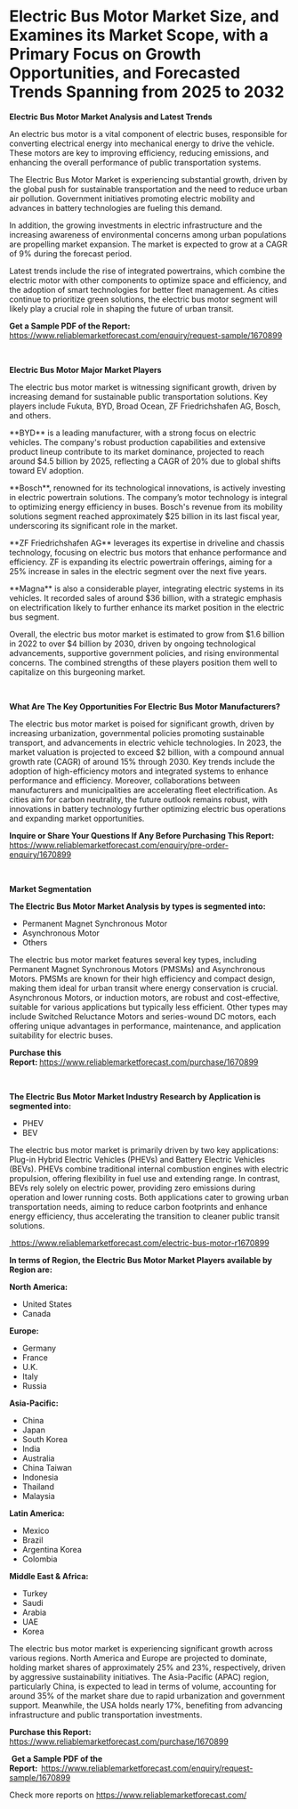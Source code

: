 <p><h1>Electric Bus Motor Market Size, and Examines its Market Scope, with a Primary Focus on Growth Opportunities, and Forecasted Trends Spanning from 2025 to 2032</h1></p><p><strong>Electric Bus Motor Market Analysis and Latest Trends</strong></p>
<p><p>An electric bus motor is a vital component of electric buses, responsible for converting electrical energy into mechanical energy to drive the vehicle. These motors are key to improving efficiency, reducing emissions, and enhancing the overall performance of public transportation systems. </p><p>The Electric Bus Motor Market is experiencing substantial growth, driven by the global push for sustainable transportation and the need to reduce urban air pollution. Government initiatives promoting electric mobility and advances in battery technologies are fueling this demand. </p><p>In addition, the growing investments in electric infrastructure and the increasing awareness of environmental concerns among urban populations are propelling market expansion. The market is expected to grow at a CAGR of 9% during the forecast period. </p><p>Latest trends include the rise of integrated powertrains, which combine the electric motor with other components to optimize space and efficiency, and the adoption of smart technologies for better fleet management. As cities continue to prioritize green solutions, the electric bus motor segment will likely play a crucial role in shaping the future of urban transit.</p></p>
<p><strong>Get a Sample PDF of the Report:&nbsp;</strong> <a href="https://www.reliablemarketforecast.com/enquiry/request-sample/1670899?utm_campaign=3512&utm_medium=2&utm_source=Github&utm_content=ia&utm_term=09042025&utm_id=electric-bus-motor">https://www.reliablemarketforecast.com/enquiry/request-sample/1670899</a></p>
<p>&nbsp;</p>
<p><strong>Electric Bus Motor Major Market Players</strong></p>
<p><p>The electric bus motor market is witnessing significant growth, driven by increasing demand for sustainable public transportation solutions. Key players include Fukuta, BYD, Broad Ocean, ZF Friedrichshafen AG, Bosch, and others. </p><p>**BYD** is a leading manufacturer, with a strong focus on electric vehicles. The company's robust production capabilities and extensive product lineup contribute to its market dominance, projected to reach around $4.5 billion by 2025, reflecting a CAGR of 20% due to global shifts toward EV adoption.</p><p>**Bosch**, renowned for its technological innovations, is actively investing in electric powertrain solutions. The company’s motor technology is integral to optimizing energy efficiency in buses. Bosch's revenue from its mobility solutions segment reached approximately $25 billion in its last fiscal year, underscoring its significant role in the market.</p><p>**ZF Friedrichshafen AG** leverages its expertise in driveline and chassis technology, focusing on electric bus motors that enhance performance and efficiency. ZF is expanding its electric powertrain offerings, aiming for a 25% increase in sales in the electric segment over the next five years.</p><p>**Magna** is also a considerable player, integrating electric systems in its vehicles. It recorded sales of around $36 billion, with a strategic emphasis on electrification likely to further enhance its market position in the electric bus segment.</p><p>Overall, the electric bus motor market is estimated to grow from $1.6 billion in 2022 to over $4 billion by 2030, driven by ongoing technological advancements, supportive government policies, and rising environmental concerns. The combined strengths of these players position them well to capitalize on this burgeoning market.</p></p>
<p>&nbsp;</p>
<p><strong>What Are The Key Opportunities For Electric Bus Motor Manufacturers?</strong></p>
<p><p>The electric bus motor market is poised for significant growth, driven by increasing urbanization, governmental policies promoting sustainable transport, and advancements in electric vehicle technologies. In 2023, the market valuation is projected to exceed $2 billion, with a compound annual growth rate (CAGR) of around 15% through 2030. Key trends include the adoption of high-efficiency motors and integrated systems to enhance performance and efficiency. Moreover, collaborations between manufacturers and municipalities are accelerating fleet electrification. As cities aim for carbon neutrality, the future outlook remains robust, with innovations in battery technology further optimizing electric bus operations and expanding market opportunities.</p></p>
<p><strong>Inquire or Share Your Questions If Any Before Purchasing This Report:</strong> <a href="https://www.reliablemarketforecast.com/enquiry/pre-order-enquiry/1670899?utm_campaign=3512&utm_medium=2&utm_source=Github&utm_content=ia&utm_term=09042025&utm_id=electric-bus-motor">https://www.reliablemarketforecast.com/enquiry/pre-order-enquiry/1670899</a></p>
<p>&nbsp;</p>
<p><strong>Market Segmentation</strong></p>
<p><strong>The Electric Bus Motor Market Analysis by types is segmented into:</strong></p>
<p><ul><li>Permanent Magnet Synchronous Motor</li><li>Asynchronous Motor</li><li>Others</li></ul></p>
<p><p>The electric bus motor market features several key types, including Permanent Magnet Synchronous Motors (PMSMs) and Asynchronous Motors. PMSMs are known for their high efficiency and compact design, making them ideal for urban transit where energy conservation is crucial. Asynchronous Motors, or induction motors, are robust and cost-effective, suitable for various applications but typically less efficient. Other types may include Switched Reluctance Motors and series-wound DC motors, each offering unique advantages in performance, maintenance, and application suitability for electric buses.</p></p>
<p><strong>Purchase this Report:&nbsp;</strong><a href="https://www.reliablemarketforecast.com/purchase/1670899?utm_campaign=3512&utm_medium=2&utm_source=Github&utm_content=ia&utm_term=09042025&utm_id=electric-bus-motor">https://www.reliablemarketforecast.com/purchase/1670899</a></p>
<p>&nbsp;</p>
<p><strong>The Electric Bus Motor Market Industry Research by Application is segmented into:</strong></p>
<p><ul><li>PHEV</li><li>BEV</li></ul></p>
<p><p>The electric bus motor market is primarily driven by two key applications: Plug-in Hybrid Electric Vehicles (PHEVs) and Battery Electric Vehicles (BEVs). PHEVs combine traditional internal combustion engines with electric propulsion, offering flexibility in fuel use and extending range. In contrast, BEVs rely solely on electric power, providing zero emissions during operation and lower running costs. Both applications cater to growing urban transportation needs, aiming to reduce carbon footprints and enhance energy efficiency, thus accelerating the transition to cleaner public transit solutions.</p></p>
<p><a href="https://www.reliablemarketforecast.com/electric-bus-motor-r1670899?utm_campaign=3512&utm_medium=2&utm_source=Github&utm_content=ia&utm_term=09042025&utm_id=electric-bus-motor">&nbsp;https://www.reliablemarketforecast.com/electric-bus-motor-r1670899</a></p>
<p><strong>In terms of Region, the Electric Bus Motor Market Players available by Region are:</strong></p>
<p>
    <p> <strong> North America: </strong>
        <ul>
            <li>United States</li>
            <li>Canada</li>
        </ul>
        </p> 
    <p> <strong> Europe: </strong>
        <ul>
            <li>Germany</li>
            <li>France</li>
            <li>U.K.</li>
            <li>Italy</li>
            <li>Russia</li>
        </ul>
        </p> 
    <p> <strong> Asia-Pacific: </strong>
        <ul>
            <li>China</li>
            <li>Japan</li>
            <li>South Korea</li>
            <li>India</li>
            <li>Australia</li>
            <li>China Taiwan</li>
            <li>Indonesia</li>
            <li>Thailand</li>
            <li>Malaysia</li>
        </ul>
        </p> 
    <p> <strong> Latin America: </strong>
        <ul>
            <li>Mexico</li>
            <li>Brazil</li>
            <li>Argentina Korea</li>
            <li>Colombia</li>
        </ul>
        </p> 
    <p> <strong> Middle East & Africa: </strong>
        <ul>
            <li>Turkey</li>
            <li>Saudi</li>
            <li>Arabia</li>
            <li>UAE</li>
            <li>Korea</li>
        </ul>
    </p>
    </p>
<p><p>The electric bus motor market is experiencing significant growth across various regions. North America and Europe are projected to dominate, holding market shares of approximately 25% and 23%, respectively, driven by aggressive sustainability initiatives. The Asia-Pacific (APAC) region, particularly China, is expected to lead in terms of volume, accounting for around 35% of the market share due to rapid urbanization and government support. Meanwhile, the USA holds nearly 17%, benefiting from advancing infrastructure and public transportation investments.</p></p>
<p><strong>Purchase this Report: </strong><a href="https://www.reliablemarketforecast.com/purchase/1670899?utm_campaign=3512&utm_medium=2&utm_source=Github&utm_content=ia&utm_term=09042025&utm_id=electric-bus-motor">https://www.reliablemarketforecast.com/purchase/1670899</a></p>
<p>&nbsp;<strong>Get a Sample PDF of the Report:&nbsp;&nbsp;</strong><a href="https://www.reliablemarketforecast.com/enquiry/request-sample/1670899?utm_campaign=3512&utm_medium=2&utm_source=Github&utm_content=ia&utm_term=09042025&utm_id=electric-bus-motor">https://www.reliablemarketforecast.com/enquiry/request-sample/1670899</a></p>
<p><strong></strong></p>
<p>Check more reports on <a href="https://www.reliablemarketforecast.com/?utm_campaign=3512&utm_medium=2&utm_source=Github&utm_content=ia&utm_term=09042025&utm_id=electric-bus-motor">https://www.reliablemarketforecast.com/</a></p>